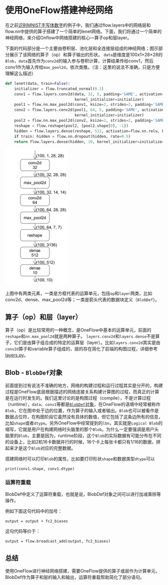 # 使用OneFlow搭建神经网络

在之前[识别MNIST手写体数字](http://183.81.182.202:8000/quick_start/lenet_mnist.html)的例子中，我们通过flow.layers中的网络层和flow.nn中提供的算子搭建了一个简单的lenet网络。下面，我们将通过一个简单的神经网络，来介绍Onflow中网络搭建的核心—算子op和层layer。

下面的代码部分是一个主要由卷积层、池化层和全连接层组成的神经网络；图示部分展示了该网络的算子（op）和算子输出的形状。 `data`是维度是100x1×28×28的`Blob`，`data`首先作为`conv2d`的输入参与卷积计算，计算结果传给conv1，然后conv1作为输入传给`max_pool2d`，依次类推。（注：这里的说法不准确，只是方便理解这么描述）

```python
def lenet(data, train=False):
    initializer = flow.truncated_normal(0.1)
    conv1 = flow.layers.conv2d(data, 32, 5, padding='SAME', activation=flow.nn.relu, name='conv1',
                               kernel_initializer=initializer)
    pool1 = flow.nn.max_pool2d(conv1, ksize=2, strides=2, padding='SAME', name='pool1')
    conv2 = flow.layers.conv2d(pool1, 64, 5, padding='SAME', activation=flow.nn.relu, name='conv2',
                               kernel_initializer=initializer)
    pool2 = flow.nn.max_pool2d(conv2, ksize=2, strides=2, padding='SAME', name='pool2', )
    reshape = flow.reshape(pool2, [pool2.shape[0], -1])
    hidden = flow.layers.dense(reshape, 512, activation=flow.nn.relu, kernel_initializer=initializer, name='dense1')
    if train: hidden = flow.nn.dropout(hidden, rate=0.5)
    return flow.layers.dense(hidden, 10, kernel_initializer=initializer, name='dense2')
```

![](imgs/lenet.png)

上图中有两类元素，一类是方框代表的运算单元，包括`op`和`layer`两类，比如conv2d、dense、max_pool2d等；一类是箭头代表的数据块定义（`BlobDef`）。

## 算子（op）和层（layer）
算子（op）是比较常用的一种概念，是OneFlow中基本的运算单元，前面的`reshape`和`nn.max_pool2d`就是两种算子。 `layers.conv2d`和`layers.dense`不是算子，它们是由算子组合成的特定的运算层（layer）。比如`layers.conv2d`其实是由`conv2d`算子和variable算子组成的，层的存在简化了前端的构图过程，详细参考[layers.py](https://github.com/Oneflow-Inc/oneflow/oneflow/python/ops/layers.py)。

## Blob - `BlobDef`对象
前面提到过有说法不准确的地方，网络的构建过程和运行过程其实是分开的，构建过程是OneFlow底层根据描述的网络连接关系构建计算图的过程，而真正的计算是在运行时发生的。我们这里讨论的是构图过程（compile），不是计算过程（runtime），`data`、`conv1`等都是[`BlobDef`对象](https://github.com/Oneflow-Inc/oneflow-documentation/docs/extended_topics/consistent_mirrored.md)，在OneFlow的语境中经常被称作`Blob`，它在图中处于边的位置，作为算子的输入或者输出。`Blob`也可以被看作是数据占位符，在构图阶段它虽然没有具体的数值，但它包括了这条边所有的信息，比如`shape`或者`dtype`。另外OneFlow中经常提到的`lbn`，其实就是`Logical Blob`的缩写，它就是用户在构建网络时头脑里的那个`Blob`。为什么一定要强调是用户头脑里的`Blob`，主要是因为，runtime阶段，这个`Blob`的实际数据有可能分布在不同的设备上，比如2机16卡数据并行的时候，16个卡上每张卡都只有1/16的数据，拼起来才是这个`Blob`对应的完整数据。

搭建网络时可以打印`Blob`的属性，比如要打印形状`shape`和数据类型`dtype`可以
```
print(conv1.shape, conv1.dtype)
```

### 运算符重载
BlobDef中定义了运算符重载，也就是说，BlobDef对象之间可以进行加减乘除等操作。

例如下面这句代码中的加号：

```
output = output + fc2_biases
```
这句代码等价于：
```
output = flow.broadcast_add(output, fc2_biases)
```

## 总结
使用OneFlow进行神经网络搭建，需要OneFlow提供的算子或层作为计算单元，BlobDef作为算子和层的输入和输出，运算符重载帮助简化了部分语句。
